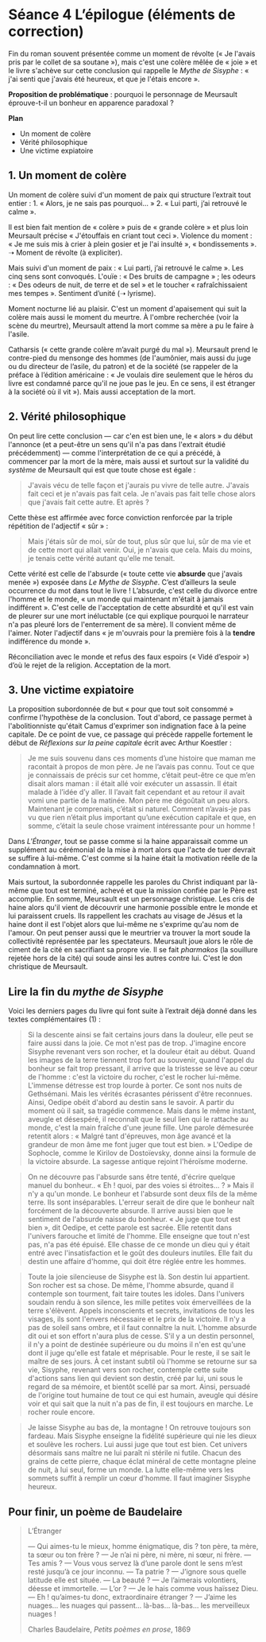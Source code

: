 # Séance 4 L’épilogue (éléments de correction)
Fin du roman souvent présentée comme un moment de révolte (« Je l'avais pris par le collet de sa soutane »), mais c'est une colère mêlée de « joie » et le livre s'achève sur cette conclusion qui rappelle le *Mythe de Sisyphe* : « j'ai senti que j'avais été heureux, et que je l'étais encore ».

**Proposition de problématique** : pourquoi le personnage de Meursault éprouve-t-il un bonheur en apparence paradoxal ?

**Plan**
- Un moment de colère
- Vérité philosophique
- Une victime expiatoire

## 1. Un moment de colère
Un moment de colère suivi d'un moment de paix qui structure l’extrait tout entier : 1. « Alors, je ne sais pas pourquoi... » 2. « Lui parti, j’ai retrouvé le calme ».

Il est bien fait mention de « colère » puis de « grande colère » et plus loin Meursault précise « J'étouffais en criant tout ceci ». Violence du moment : « Je me suis mis à crier à plein gosier et je l'ai insulté », « bondissements ». ➝ Moment de révolte (à expliciter).

Mais suivi d'un moment de paix : « Lui parti, j’ai retrouvé le calme ».
Les cinq sens sont convoqués. L'ouïe : « Des bruits de campagne » ; les odeurs : « Des odeurs de nuit, de terre et de sel » et le toucher « rafraîchissaient mes tempes ». Sentiment d’unité (➝ lyrisme).

Moment nocturne lié au plaisir. C'est un moment d'apaisement qui suit la colère mais aussi le moment du meurtre. À l'ombre recherchée (voir la scène du meurtre), Meursault attend la mort comme sa mère a pu le faire à l'asile.

Catharsis (« cette grande colère m’avait purgé du mal »). Meursault prend le contre-pied du mensonge des hommes (de l'aumônier, mais aussi du juge ou du directeur de l’asile, du patron) et de la société (se rappeler de la préface à l’édition américaine : « Je voulais dire seulement que le héros du livre est condamné parce qu'il ne joue pas le jeu. En ce sens, il est étranger à la société où il vit »). Mais aussi acceptation de la mort. 

## 2. Vérité philosophique
On peut lire cette conclusion — car c'en est bien une, le « alors » du début l'annonce (et a peut-être un sens qu'il n'a pas dans l'extrait étudié précédemment) — comme l'interprétation de ce qui a précédé, à commencer par la mort de la mère, mais aussi et surtout sur la validité du *système* de Meursault qui est que toute chose est égale :

> J'avais vécu de telle façon et j'aurais pu vivre de telle autre. J'avais fait ceci et je n'avais pas fait cela. Je n'avais pas fait telle chose alors que j'avais fait cette autre. Et après ?

Cette thèse est affirmée avec force conviction renforcée par la triple répétition de l'adjectif « sûr » :

> Mais j'étais sûr de moi, sûr de tout, plus sûr que lui, sûr de ma vie et de cette mort qui allait venir. Oui, je n'avais que cela. Mais du moins, je tenais cette vérité autant qu'elle me tenait.

Cette vérité est celle de l'absurde (« toute cette vie **absurde** que j'avais menée ») exposée dans *Le Mythe de Sisyphe*. C’est d’ailleurs la seule occurrence du mot dans tout le livre ! L’absurde, c'est celle du divorce entre l'homme et le monde, « un monde qui maintenant m'était à jamais indifférent ». C'est celle de l'acceptation de cette absurdité et qu'il est vain de pleurer sur une mort inéluctable (ce qui explique pourquoi le narrateur n'a pas pleuré lors de l'enterrement de sa mère). Il convient même de l'aimer. Noter l'adjectif dans « je m'ouvrais pour la première fois à la **tendre** indifférence du monde ».

Réconciliation avec le monde et refus des faux espoirs (« Vidé d’espoir ») d’où le rejet de la religion. Acceptation de la mort.

## 3. Une victime expiatoire
La proposition subordonnée de but « pour que tout soit consommé » confirme l'hypothèse de la conclusion. Tout d'abord, ce passage permet à l'abolitionniste qu'était Camus d'exprimer son indignation face à la peine capitale. De ce point de vue, ce passage qui précède rappelle fortement le début de *Réflexions sur la peine capitale* écrit avec Arthur Koestler :

> Je me suis souvenu dans ces moments d’une histoire que maman me racontait à propos de mon père. Je ne l’avais pas connu. Tout ce que je connaissais de précis sur cet homme, c’était peut-être ce que m’en disait alors maman : il était allé voir exécuter un assassin. Il était malade à l’idée d’y aller. Il l’avait fait cependant et au retour il avait vomi une partie de la matinée. Mon père me dégoûtait un peu alors. Maintenant je comprenais, c’était si naturel. Comment n’avais-je pas vu que rien n’était plus important qu’une exécution capitale et que, en somme, c’était la seule chose vraiment intéressante pour un homme !

Dans *L'Étranger*, tout se passe comme si la haine apparaissait comme un supplément au cérémonial de la mise à mort alors que l'acte de tuer devrait se suffire à lui-même. C'est comme si la haine était la motivation réelle de la condamnation à mort.

Mais surtout, la subordonnée rappelle les paroles du Christ indiquant par là-même que tout est terminé, achevé et que la mission confiée par le Père est accomplie. En somme, Meursault est un personnage christique. Les cris de haine alors qu'il vient de découvrir une harmonie possible entre le monde et lui paraissent cruels. Ils rappellent les crachats au visage de Jésus et la haine dont il est l'objet alors que lui-même ne s'exprime qu'au nom de l'amour. On peut penser aussi que le meurtrier va trouver la mort soude la collectivité représentée par les spectateurs. Meursault joue alors le rôle de ciment de la cité en sacrifiant sa propre vie. Il se fait *pharmakos* (la souillure rejetée hors de la cité) qui soude ainsi les autres contre lui. C'est le don christique de Meursault.

## Lire la fin du *mythe de Sisyphe*
Voici les derniers pages du livre qui font suite à l’extrait déjà donné dans les textes complémentaires (1) :

> Si la descente ainsi se fait certains jours dans la douleur, elle peut se faire aussi dans la joie. Ce mot n'est pas de trop. J'imagine encore Sisyphe revenant vers son rocher, et la douleur était au début. Quand les images de la terre tiennent trop fort au souvenir, quand l'appel du bonheur se fait trop pressant, il arrive que la tristesse se lève au cœur de l'homme : c'est la victoire du rocher, c'est le rocher lui-même. L'immense détresse est trop lourde à porter. Ce sont nos nuits de Gethsémani. Mais les vérités écrasantes périssent d'être reconnues. Ainsi, Oedipe obéit d'abord au destin sans le savoir. A partir du moment où il sait, sa tragédie commence. Mais dans le même instant, aveugle et désespéré, il reconnaît que le seul lien qui le rattache au monde, c'est la main fraîche d'une jeune fille. Une parole démesurée retentit alors : « Malgré tant d'épreuves, mon âge avancé et la grandeur de mon âme me font juger que tout est bien. » L'Oedipe de Sophocle, comme le Kirilov de Dostoïevsky, donne ainsi la formule de la victoire absurde. La sagesse antique rejoint l'héroïsme moderne.

> On ne découvre pas l'absurde sans être tenté, d'écrire quelque manuel du bonheur.. « Eh ! quoi, par des voies si étroites... ? » Mais il n'y a qu'un monde. Le bonheur et l'absurde sont deux fils de la même terre. Ils sont inséparables. L'erreur serait de dire que le bonheur naît forcément de la découverte absurde. Il arrive aussi bien que le sentiment de l'absurde naisse du bonheur. « Je juge que tout est bien », dit Oedipe, et cette parole est sacrée. Elle retentit dans l'univers farouche et limité de l'homme. Elle enseigne que tout n'est pas, n'a pas été épuisé. Elle chasse de ce monde un dieu qui y était entré avec l'insatisfaction et le goût des douleurs inutiles. Elle fait du destin une affaire d'homme, qui doit être réglée entre les hommes.

> Toute la joie silencieuse de Sisyphe est là. Son destin lui appartient. Son rocher est sa chose. De même, l'homme absurde, quand il contemple son tourment, fait taire toutes les idoles. Dans l'univers soudain rendu à son silence, les mille petites voix émerveillées de la terre s'élèvent. Appels inconscients et secrets, invitations de tous les visages, ils sont l'envers nécessaire et le prix de la victoire. Il n'y a pas de soleil sans ombre, et il faut connaître la nuit. L'homme absurde dit oui et son effort n'aura plus de cesse. S'il y a un destin personnel, il n'y a point de destinée supérieure ou du moins il n'en est qu'une dont il juge qu'elle est fatale et méprisable. Pour le reste, il se sait le maître de ses jours. À cet instant subtil où l'homme se retourne sur sa vie, Sisyphe, revenant vers son rocher, contemple cette suite d'actions sans lien qui devient son destin, créé par lui, uni sous le regard de sa mémoire, et bientôt scellé par sa mort. Ainsi, persuadé de l'origine tout humaine de tout ce qui est humain, aveugle qui désire voir et qui sait que la nuit n'a pas de fin, il est toujours en marche. Le rocher roule encore.

> Je laisse Sisyphe au bas de, la montagne ! On retrouve toujours son fardeau. Mais Sisyphe enseigne la fidélité supérieure qui nie les dieux et soulève les rochers. Lui aussi juge que tout est bien. Cet univers désormais sans maître ne lui paraît ni stérile ni futile. Chacun des grains de cette pierre, chaque éclat minéral de cette montagne pleine de nuit, à lui seul, forme un monde. La lutte elle-même vers les sommets suffit à remplir un cœur d'homme. Il faut imaginer Sisyphe heureux.

## Pour finir, un poème de Baudelaire

> L’Étranger 
> 
> — Qui aimes-tu le mieux, homme énigmatique, dis ? ton père, ta mère, ta sœur ou ton frère ?
> — Je n’ai ni père, ni mère, ni sœur, ni frère.
> — Tes amis ?
> — Vous vous servez là d’une parole dont le sens m’est resté jusqu’à ce jour inconnu.
> — Ta patrie ?
> — J’ignore sous quelle latitude elle est située.
> — La beauté ?
> — Je l’aimerais volontiers, déesse et immortelle.
> — L’or ?
> — Je le hais comme vous haïssez Dieu.
> — Eh ! qu’aimes-tu donc, extraordinaire étranger ?
> — J’aime les nuages… les nuages qui passent… là-bas… là-bas… les merveilleux nuages !
> 
> Charles Baudelaire, *Petits poèmes en prose*, 1869
